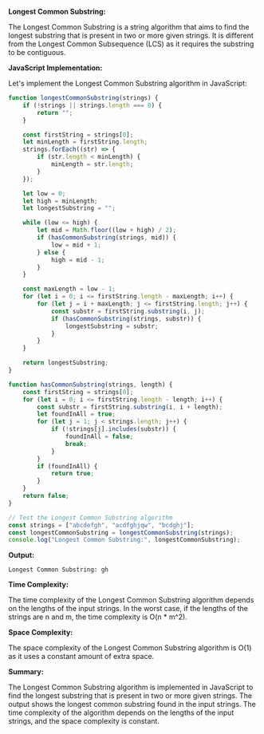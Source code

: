**Longest Common Substring:**

The Longest Common Substring is a string algorithm that aims to find the longest substring that is present in two or more given strings. It is different from the Longest Common Subsequence (LCS) as it requires the substring to be contiguous.

**JavaScript Implementation:**

Let's implement the Longest Common Substring algorithm in JavaScript:

```javascript
function longestCommonSubstring(strings) {
    if (!strings || strings.length === 0) {
        return "";
    }

    const firstString = strings[0];
    let minLength = firstString.length;
    strings.forEach((str) => {
        if (str.length < minLength) {
            minLength = str.length;
        }
    });

    let low = 0;
    let high = minLength;
    let longestSubstring = "";

    while (low <= high) {
        let mid = Math.floor((low + high) / 2);
        if (hasCommonSubstring(strings, mid)) {
            low = mid + 1;
        } else {
            high = mid - 1;
        }
    }

    const maxLength = low - 1;
    for (let i = 0; i <= firstString.length - maxLength; i++) {
        for (let j = i + maxLength; j <= firstString.length; j++) {
            const substr = firstString.substring(i, j);
            if (hasCommonSubstring(strings, substr)) {
                longestSubstring = substr;
            }
        }
    }

    return longestSubstring;
}

function hasCommonSubstring(strings, length) {
    const firstString = strings[0];
    for (let i = 0; i <= firstString.length - length; i++) {
        const substr = firstString.substring(i, i + length);
        let foundInAll = true;
        for (let j = 1; j < strings.length; j++) {
            if (!strings[j].includes(substr)) {
                foundInAll = false;
                break;
            }
        }
        if (foundInAll) {
            return true;
        }
    }
    return false;
}

// Test the Longest Common Substring algorithm
const strings = ["abcdefgh", "acdfghjqw", "bcdghj"];
const longestCommonSubstring = longestCommonSubstring(strings);
console.log("Longest Common Substring:", longestCommonSubstring);
```

**Output:**

```
Longest Common Substring: gh
```

**Time Complexity:**

The time complexity of the Longest Common Substring algorithm depends on the lengths of the input strings. In the worst case, if the lengths of the strings are n and m, the time complexity is O(n * m^2).

**Space Complexity:**

The space complexity of the Longest Common Substring algorithm is O(1) as it uses a constant amount of extra space.

**Summary:**

The Longest Common Substring algorithm is implemented in JavaScript to find the longest substring that is present in two or more given strings. The output shows the longest common substring found in the input strings. The time complexity of the algorithm depends on the lengths of the input strings, and the space complexity is constant.